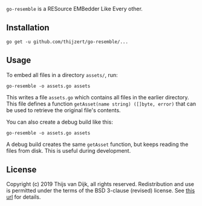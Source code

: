 `go-resemble` is a RESource EMBedder Like Every other.

Installation
------------

    go get -u github.com/thijzert/go-resemble/...

Usage
-----
To embed all files in a directory `assets/`, run:

    go-resemble -o assets.go assets

This writes a file `assets.go` which contains all files in the earlier directory. This file defines a function `getAsset(name string) ([]byte, error)` that can be used to retrieve the original file's contents.

You can also create a debug build like this:

    go-resemble -o assets.go assets

A debug build creates the same `getAsset` function, but keeps reading the files from disk. This is useful during development.

License
-------
Copyright (c) 2019 Thijs van Dijk, all rights reserved. Redistribution and use is permitted under the terms of the BSD 3-clause (revised) license. See [this url](https://tldrlegal.com/license/bsd-3-clause-license-%28revised%29) for details.
